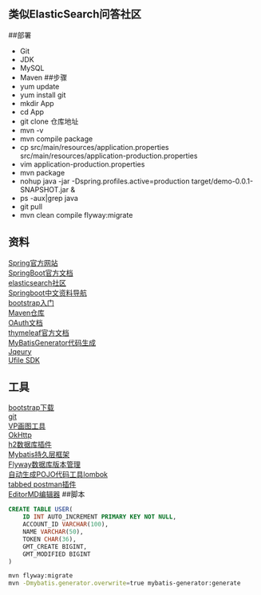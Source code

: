## 类似ElasticSearch问答社区

##部署
- Git
- JDK
- MySQL
- Maven
##步骤
- yum update
- yum install git
- mkdir App
- cd App
- git clone 仓库地址
- mvn -v
- mvn compile package
- cp src/main/resources/application.properties src/main/resources/application-production.properties
- vim application-production.properties
- mvn package
- nohup java -jar -Dspring.profiles.active=production target/demo-0.0.1-SNAPSHOT.jar & 
- ps -aux|grep java
- git pull
- mvn clean compile flyway:migrate
## 资料
[Spring官方网站](https://spring.io/guides)  
[SpringBoot官方文档](https://docs.spring.io/spring-boot/docs/2.2.5.RELEASE/reference/html/spring-boot-features.html#boot-features-sql)  
[elasticsearch社区](https://elasticsearch.cn/)  
[Springboot中文资料导航](http://springboot.fun/)  
[bootstrap入门](https://v3.bootcss.com/getting-started/)  
[Maven仓库](https://mvnrepository.com/)  
[OAuth文档](https://developer.github.com/apps/building-oauth-apps/creating-an-oauth-app/)  
[thymeleaf官方文档](https://www.thymeleaf.org/doc/tutorials/2.1/usingthymeleaf.html#setting-attribute-values)  
[MyBatisGenerator代码生成](http://mybatis.org/generator/)  
[Jqeury](https://jquery.com/)   
[Ufile SDK](https://github.com/ucloud/ufile-sdk-java)
## 工具
[bootstrap下载](https://www.bootcss.com/)  
[git](https://git-scm.com/)  
[VP画图工具](https://www.visual-paradigm.com/cn/)  
[OkHttp](https://square.github.io/okhttp/)  
[h2数据库插件](http://h2database.com/html/main.html)  
[Mybatis持久层框架](https://mybatis.org/mybatis-3/zh/index.html)  
[Flyway数据库版本管理](https://flywaydb.org/)  
[自动生成POJO代码工具lombok](https://projectlombok.org/)  
[tabbed postman插件](https://chrome.google.com/webstore/detail/tabbed-postman-rest-clien/)   
[EditorMD编辑器](http://editor.md.ipandao.com/)
##脚本
```sql
CREATE TABLE USER(
    ID INT AUTO_INCREMENT PRIMARY KEY NOT NULL,
    ACCOUNT_ID VARCHAR(100),
    NAME VARCHAR(50),
    TOKEN CHAR(36),
    GMT_CREATE BIGINT,
    GMT_MODIFIED BIGINT
)
```
```bash
mvn flyway:migrate
mvn -Dmybatis.generator.overwrite=true mybatis-generator:generate
```